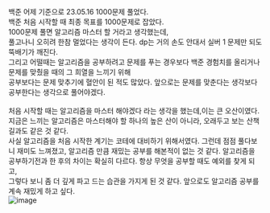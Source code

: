 백준 어제 기준으로 23.05.16 1000문제 풀었다.   
백준 처음 시작할 때 최종 목표를 1000문제로 잡았다.   
1000문제 풀면 알고리즘 마스터 할 거라고 생각했는데,   
풀고나니 오히려 한참 멀었다는 생각이 든다. dp는 거의 손도 안대서 실버 1 문제만 되도 뚝배기가 깨진다.   
그리고 어떨때는 알고리즘을 공부하려고 문제를 푸는 경우보다 백준 경험치를 올리거나 문제를 맞췄을 때의 그 희열을 느끼기 위해   
공부보다는 문제 맞추기에 혈안이 된 적도 많았다. 앞으로는 문제를 맞춘다는 생각보다 공부한다는 생각으로 풀어야겠다.<br></br>
처음 시작할 때는 알고리즘을 마스터 해야겠다 라는 생각을 했는데,이는 큰 오산이였다.   
지금은 느끼는 알고리즘은 마스터해야 할 하나의 높은 산이 아니라, 오래두고 보는 산책길과도 같은 것 같다.   
사실 알고리즘을 처음 시작한 계기는 코테에 대비하기 위해서였다. 그런데 점점 풀다보니 재미도 느껴졌고, 알고리즘 만큼 재밌는 공부를 해본적이 없는 것 같다.
알고리즘을 공부하기전과 한 후의 차이는 확실히 다르다. 항상 무엇을 공부할 때도 예외를 찾게 되고,   
그렇다 보니 좀 더 깊게 파고 드는 습관을 가지게 된 것 같다. 앞으로도 알고리즘 공부를 계속 재밌게 하고 싶다.   
![image](https://github.com/HuttTheJAVA/Algorithm_review/assets/92637789/2db3798b-b410-4ec7-9ddd-b83203f6ac26)
